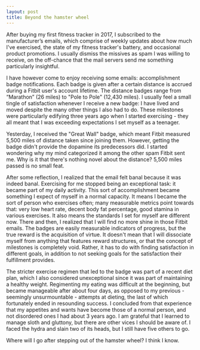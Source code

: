 ```yaml
---
layout: post
title: Beyond the hamster wheel
---
```


After buying my first fitness tracker in 2017, I subscribed to the manufacturer’s emails, which comprise of weekly updates about how much I've exercised, the state of my fitness tracker's battery, and occasional product promotions. I usually dismiss the missives as spam I was willing to receive, on the off-chance that the mail servers send me something particularly insightful. 

I have however come to enjoy receiving some emails: accomplishment badge notifications. Each badge is given after a certain distance is accrued during a Fitbit user's account lifetime. The distance badges range from “Marathon” (26 miles) to "Pole to Pole" (12,430 miles). I usually feel a small tingle of satisfaction whenever I receive a new badge: I have lived and moved despite the many other things I also had to do. These milestones were particularly edifying three years ago when I started exercising - they all meant that I was exceeding expectations I set myself as a teenager. 

Yesterday, I received the "Great Wall" badge, which meant Fitbit measured 5,500 miles of distance taken since joining them. However, getting the badge didn't provide the dopamine its predecessors did. I started wondering why my mind categorized it among the other spam Fitbit sent me. Why is it that there's nothing novel about the distance? 5,500 miles passed is no small feat. 

After some reflection, I realized that the email felt banal because it was indeed banal. Exercising for me stopped being an exceptional task: it became part of my daily activity. This sort of accomplishment became something I expect of myself in a normal capacity. It means I became the sort of person who exercises often; many measurable metrics point towards that: very low heart rate, decent body fat percentage, good stamina in various exercises. It also means the standards I set for myself are different now. There and then, I realized that I will find no more shine in those Fitbit emails. The badges are easily measurable indicators of progress, but the true reward is the acquisition of virtue. It doesn't mean that I will dissociate myself from anything that features reward structures, or that the concept of milestones is completely void. Rather, it has to do with finding satisfaction in different goals, in addition to not seeking goals for the satisfaction their fulfillment provides. 

The stricter exercise regimen that led to the badge was part of a recent diet plan, which I also considered unexceptional since it was part of maintaining a healthy weight. Regimenting my eating was difficult at the beginning, but became manageable after about four days, as opposed to my previous - seemingly unsurmountable - attempts at dieting, the last of which fortunately ended in resounding success. I concluded from that experience that my appetites and wants have become those of a normal person, and not disordered ones I had about 3 years ago. I am grateful that I learned to manage sloth and gluttony, but there are other vices I should be aware of. I faced the hydra and slain two of its heads, but I still have five others to go. 

Where will I go after stepping out of the hamster wheel? I think I know. 